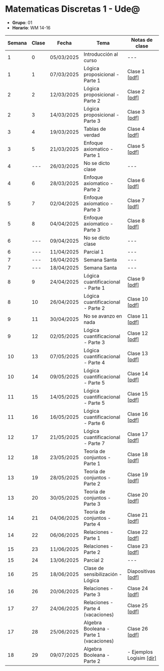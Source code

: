 # Matematicas Discretas 1 - Ude@

* **Grupo**: 01
* **Horario**: WM 14-16


| Semana | Clase | Fecha           | Tema                               | Notas de clase                            |
|--------|-------|-----------------|------------------------------------|-------------------------------------------|
| 1      | 0     | 05/03/2025      | Introducción al curso              | ---                                       |
| 1      | 1     | 07/03/2025      | Lógica proposicional - Parte 1     | Clase 1 [[pdf]](clase1_07-03-2025.pdf)    |
| 2      | 2     | 12/03/2025      | Lógica proposicional - Parte 2     | Clase 2 [[pdf]](clase2_12-03-2025.pdf)    |
| 2      | 3     | 14/03/2025      | Lógica proposicional - Parte 3     | Clase 3 [[pdf]](clase3_14-03-2025.pdf)    |
| 3      | 4     | 19/03/2025      | Tablas de verdad                   | Clase 4 [[pdf]](clase4_19-03-2025.pdf)    |
| 3      | 5     | 21/03/2025      | Enfoque axiomatico - Parte 1       | Clase 5 [[pdf]](clase5_21-03-2025.pdf)    |
| 4      | ---   | 26/03/2025      | No se dicto clase                  | ---                                       |
| 4      | 6     | 28/03/2025      | Enfoque axiomatico - Parte 2       | Clase 6  [[pdf]](clase6_28-03-2025.pdf)   |
| 5      | 7     | 02/04/2025      | Enfoque axiomatico - Parte 3       | Clase 7  [[pdf]](clase7_02-04-2025.pdf)   |
| 5      | 8     | 04/04/2025      | Enfoque axiomatico - Parte 3       | Clase 8  [[pdf]](clase8_04-04-2025.pdf)   |
| 6      | ---   | 09/04/2025      | No se dicto clase                  | ---                                       |
| 6      | ---   | 11/04/2025      | Parcial 1                          | ---                                       |
| 7      | ---   | 16/04/2025      | Semana Santa                       | ---                                       |
| 7      | ---   | 18/04/2025      | Semana Santa                       | ---                                       |
| 8      | 9     | 24/04/2025      | Lógica cuantificacional - Parte 1  | Clase 9  [[pdf]](clase9_23-04-2025.pdf)   |
| 8      | 10    | 26/04/2025      | Lógica cuantificacional - Parte 2  | Clase 10 [[pdf]](clase10_25-04-2025.pdf)  |
| 9      | 11    | 30/04/2025      | No se avanzo en nada               | Clase 11 [[pdf]](clase11_30-04-2025.pdf)  |
| 9      | 12    | 02/05/2025      | Lógica cuantificacional - Parte 3  | Clase 12 [[pdf]](clase12_02-05-2025.pdf)  |
| 10     | 13    | 07/05/2025      | Lógica cuantificacional - Parte 4  | Clase 13 [[pdf]](clase13_07-05-2025.pdf)  |
| 10     | 14    | 09/05/2025      | Lógica cuantificacional - Parte 5  | Clase 14 [[pdf]](clase14_09-05-2025.pdf)  |
| 11     | 15    | 14/05/2025      | Lógica cuantificacional - Parte 5  | Clase 15 [[pdf]](clase15_14-05-2025.pdf)  |
| 11     | 16    | 16/05/2025      | Lógica cuantificacional - Parte 6  | Clase 16 [[pdf]](clase16_16-05-2025.pdf)  |
| 12     | 17    | 21/05/2025      | Lógica cuantificacional - Parte 7  | Clase 17 [[pdf]](clase17_21-05-2025.pdf)  |
| 12     | 18    | 23/05/2025      | Teoria de conjuntos - Parte 1      | Clase 18 [[pdf]](clase18_23-05-2025.pdf)  |
| 13     | 19    | 28/05/2025      | Teoria de conjuntos - Parte 2      | Clase 19 [[pdf]](clase19_28-05-2025.pdf)  |
| 13     | 20    | 30/05/2025      | Teoria de conjuntos - Parte 3      | Clase 20 [[pdf]](clase20_30-05-2025.pdf)  |
| 14     | 21    | 04/06/2025      | Teoria de conjuntos - Parte 4      | Clase 21 [[pdf]](clase21_04-06-2025.pdf)  |
| 14     | 22    | 06/06/2025      | Relaciones - Parte 1               | Clase 22 [[pdf]](clase22_06-06-2025.pdf)  |
| 15     | 23    | 11/06/2025      | Relaciones - Parte 2               | Clase 23 [[pdf]](clase23_11-06-2025.pdf)  |
| 15     | 24    | 13/06/2025      | Parcial 2                          | ---                                       |
| 16     | 25    | 18/06/2025      | Clase de sensibilización - Lógica  | Diapositivas [[pdf]](clase_de_sensibilizacion_en_logica_18-06-2025.pdf) |
| 16     | 26    | 20/06/2025      | Relaciones - Parte 3               | Clase 24 [[pdf]](clase24_20-06-2025.pdf)  |
| 17     | 27    | 24/06/2025      | Relaciones - Parte 4  (vacaciones) | Clase 25 [[pdf]](clase25_24-06-2025.pdf)  |
| 17     | 28    | 25/06/2025      | Algebra Booleana - Parte 1 (vacaciones) | Clase 26 [[pdf]](clase26_25-06-2025.pdf) |
| 18     | 29    | 09/07/2025      | Algebra Booleana - Parte 2         | - Ejemplos Logisim [[dir]](ejemplos_logisim/) |

